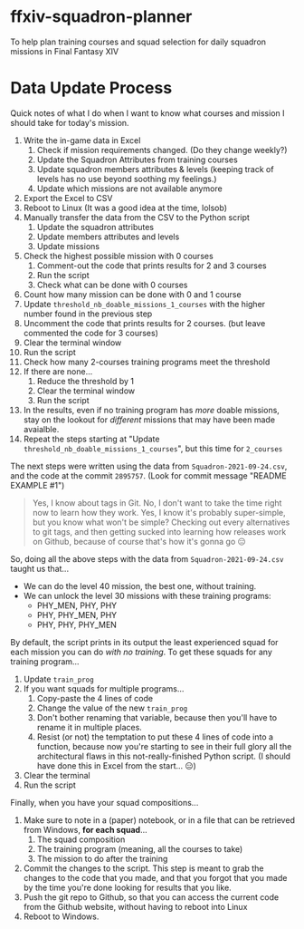 # ffxiv-squadron-planner
To help plan training courses and squad selection for daily squadron missions in Final Fantasy XIV


# Data Update Process

Quick notes of what I do when I want to know what courses and mission
I should take for today's mission.

1. Write the in-game data in Excel
    1. Check if mission requirements changed. (Do they change weekly?)
    1. Update the Squadron Attributes from training courses
    1. Update squadron members attributes & levels 
    (keeping track of levels has no use beyond soothing my feelings.)
    1. Update which missions are not available anymore
1. Export the Excel to CSV
1. Reboot to Linux (It was a good idea at the time, lolsob)
1. Manually transfer the data from the CSV to the Python script
    1. Update the squadron attributes
    1. Update members attributes and levels
    1. Update missions
1. Check the highest possible mission with 0 courses
    1. Comment-out the code that prints results for 2 and 3 courses
    1. Run the script
    1. Check what can be done with 0 courses
1. Count how many mission can be done with 0 and 1 course
1. Update `threshold_nb_doable_missions_1_courses` with the higher
    number found in the previous step
1. Uncomment the code that prints results for 2 courses.
    (but leave commented the code for 3 courses)
1. Clear the terminal window
1. Run the script
1. Check how many 2-courses training programs meet the threshold
1. If there are none...
    1. Reduce the threshold by 1
    1. Clear the terminal window
    1. Run the script
1. In the results, even if no training program has _more_ doable missions,
    stay on the lookout for _different_ missions that may have been made avaialble.
1. Repeat the steps starting at "Update `threshold_nb_doable_missions_1_courses`",
    but this time for `2_courses`

The next steps were written using the data from `Squadron-2021-09-24.csv`,
and the code at the commit `2895757`. 
(Look for commit message "README EXAMPLE #1")
> Yes, I know about tags in Git. 
> No, I don't want to take the time right now to learn how they work.
> Yes, I know it's probably super-simple, but you know what won't be simple?
> Checking out every alternatives to git tags, and then getting sucked into
> learning how releases work on Github, because of course that's how it's
> gonna go 😑

So, doing all the above steps with the data from `Squadron-2021-09-24.csv`
taught us that...
* We can do the level 40 mission, the best one, without training.
* We can unlock the level 30 missions with these training programs:
    * PHY_MEN, PHY, PHY
    * PHY, PHY_MEN, PHY
    * PHY, PHY, PHY_MEN

By default, the script prints in its output the least experienced squad
for each mission you can do _with no training_. To get these squads for
any training program...

1. Update `train_prog`
1. If you want squads for multiple programs...
    1. Copy-paste the 4 lines of code
    1. Change the value of the new `train_prog`
    1. Don't bother renaming that variable, because then you'll have to
        rename it in multiple places.
    1. Resist (or not) the temptation to put these 4 lines of code into
        a function, because now you're starting to see in their full glory
        all the architectural flaws in this not-really-finished Python script.
        (I should have done this in Excel from the start... 😑)
1. Clear the terminal
1. Run the script


Finally, when you have your squad compositions...

1. Make sure to note in a (paper) notebook, or in a file that can be
retrieved from Windows, **for each squad**...
    1. The squad composition
    1. The training program (meaning, all the courses to take)
    1. The mission to do after the training
1. Commit the changes to the script. This step is meant to grab the changes
    to the code that you made, and that you forgot that you made by the
    time you're done looking for results that you like.
1. Push the git repo to Github, so that you can access the current code
    from the Github website, without having to reboot into Linux
1. Reboot to Windows.



